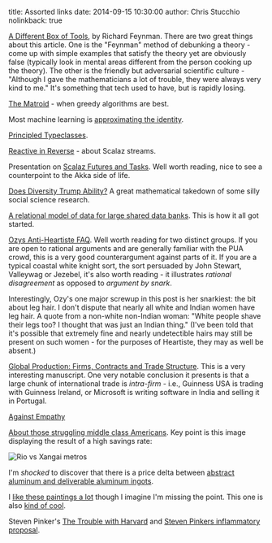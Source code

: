 title: Assorted links
date: 2014-09-15 10:30:00
author: Chris Stucchio
nolinkback: true

[A Different Box of Tools](http://vamsionnet.tripod.com/syjmf/adbt.htm), by Richard Feynman. There are two great things about this article. One is the "Feynman" method of debunking a theory - come up with simple examples that satisfy the theory yet are obviously false (typically look in mental areas different from the person cooking up the theory). The other is the friendly but adversarial scientific culture - "Although I gave the mathematicians a lot of trouble, they were always very kind to me." It's something that tech used to have, but is rapidly losing.

[The Matroid](http://jeremykun.com/2014/08/26/when-greedy-algorithms-are-perfect-the-matroid/) - when greedy algorithms are best.

Most machine learning is [approximating the identity](http://nuit-blanche.blogspot.fr/2013/06/sunday-morning-sunday-quick-panorama-of.html).

[Principled Typeclasses](http://degoes.net/articles/principled-typeclasses/).

[Reactive in Reverse](https://dl.dropboxusercontent.com/u/1679797/NYT/Reactive%20in%20Reverse.pdf) - about Scalaz streams.

Presentation on [Scalaz Futures and Tasks](http://t.co/8O2rV4nMCr). Well worth reading, nice to see a counterpoint to the Akka side of life.

[Does Diversity Trump Ability?](http://www.ams.org/notices/201409/rnoti-p1024.pdf) A great mathematical takedown of some silly social science research.

[A relational model of data for large shared data banks](http://www.cs.berkeley.edu/~rxin/db-papers/Relational-Model-Codd.pdf). This is how it all got started.

[Ozys Anti-Heartiste FAQ](http://slatestarcodex.com/2014/08/20/ozys-anti-heartiste-faq/). Well worth reading for two distinct groups. If you are open to rational arguments and are generally familiar with the PUA crowd, this is a very good counterargument against parts of it. If you are a typical coastal white knight sort, the sort persuaded by John Stewart, Valleywag or Jezebel, it's also worth reading - it illustrates *rational disagreement* as opposed to *argument by snark*.

Interestingly, Ozy's one major screwup in this post is her snarkiest: the bit about leg hair. I don't dispute that nearly all white and Indian women have leg hair. A quote from a non-white non-Indian woman: "White people shave their legs too? I thought that was just an Indian thing." (I've been told that it's possible that extremely fine and nearly undetectible hairs may still be present on such women - for the purposes of Heartiste, they may as well be absent.)

[Global Production: Firms, Contracts and Trade Structure](http://scholar.harvard.edu/files/antras/files/manuscript_crei_lectures.pdf). This is a very interesting manuscript. One very notable conclusion it presents is that a large chunk of international trade is *intra-firm* - i.e., Guinness USA is trading with Guinness Ireland, or Microsoft is writing software in India and selling it in Portugal.

[Against Empathy](http://www.bostonreview.net/forum/paul-bloom-against-empathy)

[About those struggling middle class Americans](http://www.themoneyillusion.com/?p=27400&utm_source=stucchio&utm_medium=blog&utm_campaign=assortedlinks). Key point is this image displaying the result of a high savings rate:

![Rio vs Xangai metros](http://www.themoneyillusion.com/wp-content/uploads/2014/08/Screen-Shot-2014-08-26-at-7.05.33-PM1.png)

I'm *shocked* to discover that there is a price delta between [abstract aluminum and deliverable aluminum ingots](http://www.bloombergview.com/articles/2014-09-03/the-goldman-sachs-aluminum-conspiracy-lawsuit-is-over).

I [like these paintings a lot](http://www.thisiscolossal.com/2014/08/paintings-by-michael-kerbow-warn-of-dire-consequences-for-current-actions/?utm_source=stucchio&utm_medium=blog&utm_campaign=assortedlinks) though I imagine I'm missing the point. This one is also [kind of cool](http://fluxmachine.tumblr.com/).

Steven Pinker's [The Trouble with Harvard](http://www.newrepublic.com/article/119321/harvard-ivy-league-should-judge-students-standardized-tests) and [Steven Pinkers inflammatory proposal](http://www.scottaaronson.com/blog/?p=2003).
